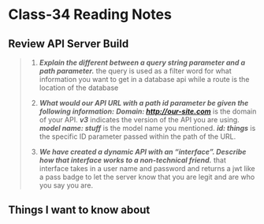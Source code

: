 # Class-34 Reading Notes

## Review API Server Build

> 1. ***Explain the different between a query string parameter and a path parameter.***
> the query is used as a filter word for what information you want to get in a database api while a route is the location of the database 
>
> 2. ***What would our API URL with a path id parameter be given the following information:***
***Domain: http://our-site.com***  is the domain of your API.
***v3***  indicates the version of the API you are using.
***model name: stuff***  is the model name you mentioned.
***id: things***  is the specific ID parameter passed within the path of the URL.
>
>
> 3. ***We have created a dynamic API with an “interface”. Describe how that interface works to a non-technical friend.***
> that interface takes in a user name and password and returns a jwt like a pass badge to let the server know that you are legit and are who you say you are. 
>

## Things I want to know about
